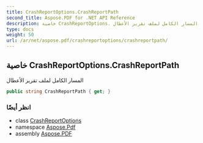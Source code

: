 ```yaml
---
title: CrashReportOptions.CrashReportPath
second_title: Aspose.PDF for .NET API Reference
description: خاصية CrashReportOptions. المسار الكامل لملف تقرير الأعطال
type: docs
weight: 50
url: /ar/net/aspose.pdf/crashreportoptions/crashreportpath/
---
```

## خاصية CrashReportOptions.CrashReportPath

المسار الكامل لملف تقرير الأعطال

```csharp
public string CrashReportPath { get; }
```

### انظر أيضًا

* class [CrashReportOptions](../)
* namespace [Aspose.Pdf](../../../aspose.pdf/)
* assembly [Aspose.PDF](../../../)